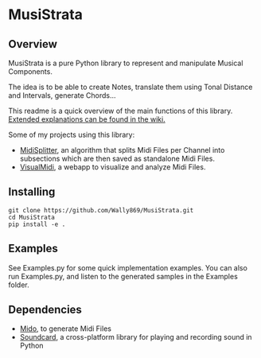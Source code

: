 # MusiStrata

## Overview

MusiStrata is a pure Python library to represent and manipulate Musical Components.  

The idea is to be able to create Notes, translate them using Tonal Distance and Intervals, generate Chords... 

This readme is a quick overview of the main functions of this library.   
[Extended explanations can be found in the wiki.](https://wally869.github.io/MusiStrata/)


Some of my projects using this library:
- [MidiSplitter](https://github.com/Wally869/MidiSplitter), an algorithm that splits Midi Files per Channel into subsections which are then saved as standalone Midi Files.
- [VisualMidi](https://github.com/Wally869/VisualMidi), a webapp to visualize and analyze Midi Files.


## Installing

```shell script
git clone https://github.com/Wally869/MusiStrata.git
cd MusiStrata
pip install -e .
```

## Examples

See Examples.py for some quick implementation examples.
You can also run Examples.py, and listen to the generated samples in the Examples folder.

## Dependencies

- [Mido](https://github.com/mido/mido), to generate Midi Files
- [Soundcard](https://github.com/bastibe/SoundCard), a cross-platform library for playing and recording sound in Python

